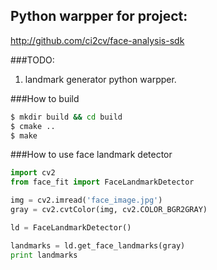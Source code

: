 Python warpper for project:
--------------------------

http://github.com/ci2cv/face-analysis-sdk

###TODO:
1. landmark generator python warpper. 

###How to build
```bash
$ mkdir build && cd build
$ cmake ..
$ make
```

###How to use face landmark detector
```python
import cv2
from face_fit import FaceLandmarkDetector

img = cv2.imread('face_image.jpg')
gray = cv2.cvtColor(img, cv2.COLOR_BGR2GRAY)

ld = FaceLandmarkDetector()

landmarks = ld.get_face_landmarks(gray)
print landmarks
```
